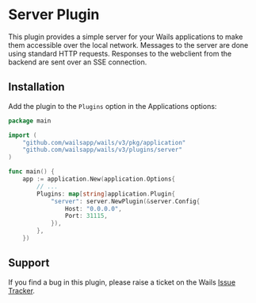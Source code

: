 # Server Plugin

This plugin provides a simple server for your Wails applications to make them accessible over the local network.
Messages to the server are done using standard HTTP requests.
Responses to the webclient from the backend are sent over an SSE connection.

## Installation

Add the plugin to the `Plugins` option in the Applications options:

```go
package main

import (
    "github.com/wailsapp/wails/v3/pkg/application"
    "github.com/wailsapp/wails/v3/plugins/server"
)

func main() {
    app := application.New(application.Options{
        // ...
        Plugins: map[string]application.Plugin{
            "server": server.NewPlugin(&server.Config{
                Host: "0.0.0.0",
                Port: 31115,
            }),
        },
    })

```


## Support

If you find a bug in this plugin, please raise a ticket on the Wails [Issue Tracker](https://github.com/wailsapp/wails/issues).
